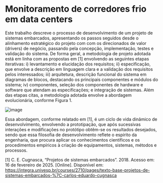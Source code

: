 # Monitoramento de corredores frio em data centers
Este trabalho descreve o processo de desenvolvimento de um projeto de sistemas embarcados, apresentando os passos seguidos
desde o alinhamento estratégico do projeto com com os direcionados de valor (drivers) de negócio, passando pela concepção, 
implementação, testes e validação do sistema.
De forma geral, a metodologia de projeto adotada está em linha com as propostas em [1] envolvendo as seguintes etapas iterativas:
i) levantamento e elucidação dos requisitos; ii) especificação, que envolve a descrição em linguagem clara e a validação dos 
requisitos pelos interessados; iii) arquitetura, descrição funcional do sistema em diagramas de blocos, destacando os principais
componentes e módulos do sistema; iv) componentes, seleção dos componentes de hardware e software que atendam as especificações; e 
integração de sistemas. Além das etapas citas, a metodologia adotada envolve a abordagem evolucionária, conforme Figura 1.

![image](https://github.com/user-attachments/assets/3d5639c9-c258-4808-bf1a-25f1dfad0e7b)


Essa abordagem, conforme relatado em [1], é um ciclo de vida dinâmico de desenvolvimento, envolvendo a prototipação, que após 
sucessivas interações e modificações no protótipo obtêm-se os resultados desejados, sendo que  essa filosofia de desenvolvimento 
reflete o espírito da engenharia, que procura aplicar os conhecimentos científicos e os procedimentos empíricos à criação de 
equipamentos, sistemas, métodos e processos.

[1] C. E. Cugnasca, “Projetos de sistemas embarcados”. 2018. Acesso em: 16 de fevereiro de 2025. [Online]. Disponível em: 
https://integra.univesp.br/courses/2710/pages/texto-base-projetos-de-sistemas-embarcados-%7C-carlos-eduardo-cugnasca

